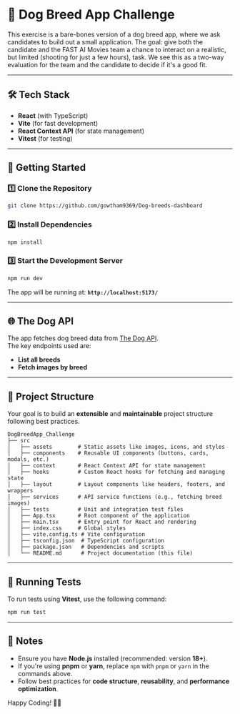# 🐶 Dog Breed App Challenge

This exercise is a bare-bones version of a dog breed app, where we ask candidates to build out a small application. The goal: give both the candidate and the FAST AI Movies team a chance to interact on a realistic, but limited (shooting for just a few hours), task. We see this as a two-way evaluation for the team and the candidate to decide if it's a good fit.

---

## 🛠 Tech Stack

- **React** (with TypeScript)
- **Vite** (for fast development)
- **React Context API** (for state management)
- **Vitest** (for testing)

---

## 🚀 Getting Started

### 1️⃣ Clone the Repository

```sh
git clone https://github.com/gowtham9369/Dog-breeds-dashboard
```

### 2️⃣ Install Dependencies

```sh
npm install
```

### 3️⃣ Start the Development Server

```sh
npm run dev
```

The app will be running at: **`http://localhost:5173/`**

---

## 🌐 The Dog API

The app fetches dog breed data from [The Dog API](https://dog.ceo/dog-api/documentation/breed).  
The key endpoints used are:
- **List all breeds**  
- **Fetch images by breed**  

---

## 📂 Project Structure

Your goal is to build an **extensible** and **maintainable** project structure following best practices.

```
DogBreedApp_Challenge
├── src
│   ├── assets        # Static assets like images, icons, and styles
│   ├── components    # Reusable UI components (buttons, cards, modals, etc.)
│   ├── context       # React Context API for state management
│   ├── hooks         # Custom React hooks for fetching and managing state
│   ├── layout        # Layout components like headers, footers, and wrappers
│   ├── services      # API service functions (e.g., fetching breed images)
│   ├── tests         # Unit and integration test files
│   ├── App.tsx       # Root component of the application
│   ├── main.tsx      # Entry point for React and rendering
│   ├── index.css     # Global styles
│   ├── vite.config.ts # Vite configuration
│   ├── tsconfig.json  # TypeScript configuration
│   ├── package.json   # Dependencies and scripts
│   └── README.md      # Project documentation (this file)
```

---

## 🧪 Running Tests

To run tests using **Vitest**, use the following command:

```sh
npm run test
```

---

## 📌 Notes

- Ensure you have **Node.js** installed (recommended: version **18+**).
- If you're using **pnpm** or **yarn**, replace `npm` with `pnpm` or `yarn` in the commands above.
- Follow best practices for **code structure**, **reusability**, and **performance optimization**.

Happy Coding! 🚀🐶

